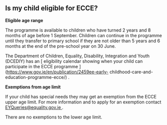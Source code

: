 ##  Is my child eligible for ECCE?

**Eligible age range**

The programme is available to children who have turned 2 years and 8 months of
age before 1 September. Children can continue in the programme until they
transfer to primary school if they are not older than 5 years and 6 months at
the end of the pre-school year on 30 June.

The Department of Children, Equality, Disability, Integration and Youth
(DCEDIY) has an [ eligibility calendar showing when your child can participate
in the ECCE programme ](https://www.gov.ie/en/publication/2459ee-early-
childhood-care-and-education-programme-ecce/) .

**Exemptions from age limit**

If your child has special needs they may get an exemption from the ECCE upper
age limit. For more information and to apply for an exemption contact [
EYQueries@equality.gov.ie ](mailto:EYQueries@equality.gov.ie) .

There are no exemptions to the lower age limit.
